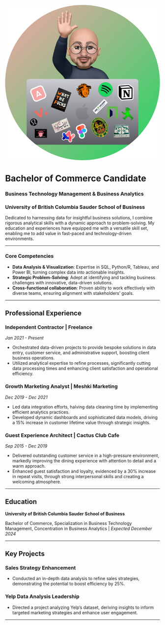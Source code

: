 ![nice meeting you!](/assets/img/linkedin_pp_memoji.png)

# Bachelor of Commerce Candidate

### Business Technology Management & Business Analytics

### University of British Columbia Sauder School of Business

Dedicated to harnessing data for insightful business solutions, I combine rigorous analytical skills with a dynamic approach to problem-solving. My education and experiences have equipped me with a versatile skill set, enabling me to add value in fast-paced and technology-driven environments.

---

### **Core Competencies**

- **Data Analysis & Visualization**: Expertise in SQL, Python/R, Tableau, and Power BI, turning complex data into actionable insights.
- **Strategic Problem-Solving**: Adept at identifying and tackling business challenges with innovative, data-driven solutions.
- **Cross-functional collaboration**: Proven ability to work effectively with diverse teams, ensuring alignment with stakeholders’ goals.

---

## **Professional Experience**

### **Independent Contractor | Freelance**

*Jan 2021 - Present*

- Orchestrated data-driven projects to provide bespoke solutions in data entry, customer service, and administrative support, boosting client business operations.
- Utilized analytical expertise to refine processes, significantly cutting data processing times and enhancing client satisfaction and operational efficiency.

### **Growth Marketing Analyst | Meshki Marketing**

*Dec 2019 - Dec 2021*

- Led data integration efforts, halving data cleaning time by implementing efficient analytics practices.
- Developed dynamic dashboards and sophisticated data models, driving a 15% increase in customer lifetime value through strategic insights.

### **Guest Experience Architect | Cactus Club Cafe**

*Sep 2015 - Dec 2019*

- Delivered outstanding customer service in a high-pressure environment, markedly improving the dining experience with attention to detail and a warm approach.
- Enhanced guest satisfaction and loyalty, evidenced by a 30% increase in repeat visits, through strong interpersonal skills and creating a welcoming atmosphere.

---

## **Education**

**University of British Columbia Sauder School of Business**

Bachelor of Commerce, Specialization in Business Technology Management, Concentration in Business Analytics | *Expected December 2024*

---

## **Key Projects**

### **Sales Strategy Enhancement**

- Conducted an in-depth data analysis to refine sales strategies, demonstrating the potential to boost efficiency by 25%.

### **Yelp Data Analysis Leadership**

- Directed a project analyzing Yelp’s dataset, deriving insights to inform targeted marketing strategies and enhance user engagement.

---
